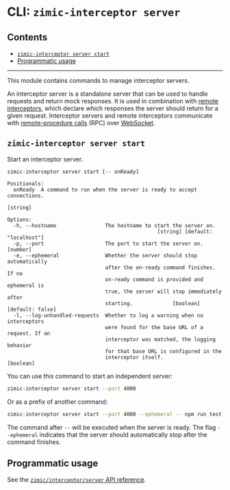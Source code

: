 # CLI: `zimic-interceptor server` <!-- omit from toc -->

## Contents <!-- omit from toc -->

- [`zimic-interceptor server start`](#zimic-server-start)
- [Programmatic usage](#programmatic-usage)

---

This module contains commands to manage interceptor servers.

An interceptor server is a standalone server that can be used to handle requests and return mock responses. It is used
in combination with [remote interceptors](getting‐started#remote-http-interceptors), which declare which responses the
server should return for a given request. Interceptor servers and remote interceptors communicate with
[remote-procedure calls](https://en.wikipedia.org/wiki/Remote_procedure_call) (RPC) over
[WebSocket](https://developer.mozilla.org/docs/Web/API/WebSockets_API).

## `zimic-interceptor server start`

Start an interceptor server.

```
zimic-interceptor server start [-- onReady]

Positionals:
  onReady  A command to run when the server is ready to accept connections.
                                                                        [string]

Options:
  -h, --hostname                The hostname to start the server on.
                                                 [string] [default: "localhost"]
  -p, --port                    The port to start the server on.        [number]
  -e, --ephemeral               Whether the server should stop automatically
                                after the on-ready command finishes. If no
                                on-ready command is provided and ephemeral is
                                true, the server will stop immediately after
                                starting.             [boolean] [default: false]
  -l, --log-unhandled-requests  Whether to log a warning when no interceptors
                                were found for the base URL of a request. If an
                                interceptor was matched, the logging behavior
                                for that base URL is configured in the
                                interceptor itself.                    [boolean]
```

You can use this command to start an independent server:

```bash
zimic-interceptor server start --port 4000
```

Or as a prefix of another command:

```bash
zimic-interceptor server start --port 4000 --ephemeral -- npm run test
```

The command after `--` will be executed when the server is ready. The flag `--ephemeral` indicates that the server
should automatically stop after the command finishes.

## Programmatic usage

See the [`zimic/interceptor/server` API reference](api‐zimic‐interceptor‐server).
